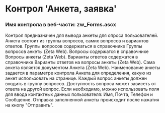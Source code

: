 ﻿---
description: 2.4.9.1
---
# Контрол 'Анкета, заявка'
### Имя контрола в веб-части: zw_Forms.ascx
Контрол предназначен для вывода анкеты для опроса пользователей.
Анкета состоит из группы вопросов, самих вопросов и вариантов ответов.
Группы вопросов содержаться в справочнике Группы вопросов анкеты (Zeta Web).
Вопросы содержатся в справочнике Вопросы анкеты (Zeta Web).
Варианты ответов содержатся в справочнике Варианты ответов на вопросы анкеты (Zeta Web).
Сама анкета является документом Анкета (Zeta Web). Наименование анкеты задается в параметре контрола Анкета для определения, какую из анкет использовать на странице.
Каждый вопрос анкеты должен входить в группу вопросов. Доступность вопроса может зависеть от ответа на другой вопрос.
Если необходимо, можно использовать поля для ввода контактных данных пользователя: Имя, Почта, Телефон и Сообщение.
Отправка заполненной анкеты происходит после нажатия на кнопу "Отправить". 
